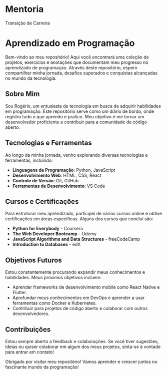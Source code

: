 # Mentoria
Transição de Carreira

# Aprendizado em Programação

Bem-vindo ao meu repositório! Aqui você encontrará uma coleção de projetos, exercícios e anotações que documentam meu progresso no aprendizado de programação. Através deste repositório, espero compartilhar minha jornada, desafios superados e conquistas alcançadas no mundo da tecnologia.

## Sobre Mim

Sou Rogério, um entusiasta de tecnologia em busca de adquirir habilidades em programação. Este repositório serve como um diário de bordo, onde registro tudo o que aprendo e pratico. Meu objetivo é me tornar um desenvolvedor proficiente e contribuir para a comunidade de código aberto.

## Tecnologias e Ferramentas

Ao longo da minha jornada, venho explorando diversas tecnologias e ferramentas, incluindo:

- **Linguagens de Programação**: Python, JavaScript
- **Desenvolvimento Web**: HTML, CSS, React
- **Controle de Versão**: Git, GitHub
- **Ferramentas de Desenvolvimento**: VS Code

## Cursos e Certificações

Para estruturar meu aprendizado, participei de vários cursos online e obtive certificações em áreas específicas. Alguns dos cursos que concluí são:

- **Python for Everybody** - Coursera
- **The Web Developer Bootcamp** - Udemy
- **JavaScript Algorithms and Data Structures** - freeCodeCamp
- **Introduction to Databases** - edX

## Objetivos Futuros

Estou constantemente procurando expandir meus conhecimentos e habilidades. Meus próximos objetivos incluem:

- Aprender frameworks de desenvolvimento mobile como React Native e Flutter.
- Aprofundar meus conhecimentos em DevOps e aprender a usar ferramentas como Docker e Kubernetes.
- Contribuir para projetos de código aberto e colaborar com outros desenvolvedores.

## Contribuições

Estou sempre aberto a feedback e colaborações. Se você tiver sugestões, ideias ou quiser colaborar em algum dos meus projetos, sinta-se à vontade para entrar em contato!

Obrigado por visitar meu repositório! Vamos aprender e crescer juntos no fascinante mundo da programação!
